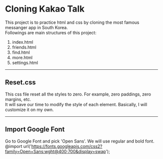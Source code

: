 # Cloning Kakao Talk

This project is to practice html and css by cloning the most famous messanger app in South Korea.  
Followings are main structures of this project:

1. index.html
2. friends.html
3. find.html
4. more.html
5. settings.html

---

## Reset.css

This css file reset all the styles to zero. For example, zero paddings, zero margins, etc.  
It will save our time to modify the style of each element. Basically, I will customize it on my own.

---

## Import Google Font

Go to Google Font and pick 'Open Sans'. We will use regular and bold font.  
@import url('https://fonts.googleapis.com/css2?family=Open+Sans:wght@400;700&display=swap');
